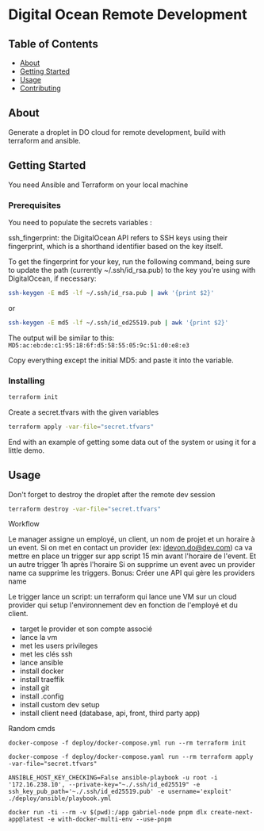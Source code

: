 # Digital Ocean Remote Development

## Table of Contents

- [About](#about)
- [Getting Started](#getting_started)
- [Usage](#usage)
- [Contributing](../CONTRIBUTING.md)

## About <a name = "about"></a>

Generate a droplet in DO cloud for remote development, build with terraform and ansible.

## Getting Started <a name = "getting_started"></a>

You need Ansible and Terraform on your local machine

### Prerequisites

You need to populate the secrets variables :

ssh_fingerprint: the DigitalOcean API refers to SSH keys using their fingerprint, which is a shorthand identifier based on the key itself.

To get the fingerprint for your key, run the following command, being sure to update the path (currently ~/.ssh/id_rsa.pub) to the key you're using with DigitalOcean, if necessary:

```bash
ssh-keygen -E md5 -lf ~/.ssh/id_rsa.pub | awk '{print $2}'
```

or

```bash
ssh-keygen -E md5 -lf ~/.ssh/id_ed25519.pub | awk '{print $2}'
```

The output will be similar to this: `MD5:ac:eb:de:c1:95:18:6f:d5:58:55:05:9c:51:d0:e8:e3`

Copy everything except the initial MD5: and paste it into the variable.

### Installing

```bash
terraform init
```

Create a secret.tfvars with the given variables

```bash
terraform apply -var-file="secret.tfvars"
```

End with an example of getting some data out of the system or using it for a little demo.

## Usage <a name = "usage"></a>

Don't forget to destroy the droplet after the remote dev session

```bash
terraform destroy -var-file="secret.tfvars"
```

Workflow

Le manager assigne un employé, un client, un nom de projet et un horaire à un event.
Si on met en contact un provider (ex: idevon.do@dev.com) ca va mettre en place un trigger sur app script 15 min avant l'horaire de l'event.
Et un autre trigger 1h après l'horaire
Si on supprime un event avec un provider name ca supprime les triggers.
Bonus: Créer une API qui gère les providers name

Le trigger lance un script:
un terraform qui lance une VM sur un cloud provider qui setup l'environnement dev en fonction de l'employé et du client.

- target le provider et son compte associé
- lance la vm
- met les users privileges
- met les clés ssh
- lance ansible
- install docker
- install traeffik
- install git
- install .config
- install custom dev setup
- install client need (database, api, front, third party app)

Random cmds

```
docker-compose -f deploy/docker-compose.yml run --rm terraform init
```

```
docker-compose -f deploy/docker-compose.yaml run --rm terraform apply -var-file="secret.tfvars"
```

```
ANSIBLE_HOST_KEY_CHECKING=False ansible-playbook -u root -i '172.16.238.10', --private-key="~./.ssh/id_ed25519" -e ssh_key_pub_path='~./.ssh/id_ed25519.pub' -e username='exploit' ./deploy/ansible/playbook.yml
```

```
docker run -ti --rm -v $(pwd):/app gabriel-node pnpm dlx create-next-app@latest -e with-docker-multi-env --use-pnpm
```
